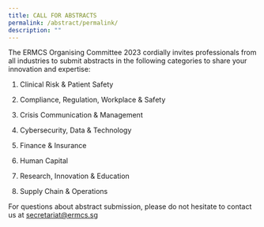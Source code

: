 ```yaml
---
title: CALL FOR ABSTRACTS
permalink: /abstract/permalink/
description: ""
---
```

The ERMCS Organising Committee 2023 cordially invites professionals from all industries to submit abstracts in the following categories to share your innovation and expertise:

1. Clinical Risk & Patient Safety

2. Compliance, Regulation, Workplace & Safety

3. Crisis Communication & Management
 
4. Cybersecurity, Data & Technology
 
5. Finance & Insurance
  
6. Human Capital
  
7. Research, Innovation & Education
  
8. Supply Chain & Operations

For questions about abstract submission, please do not hesitate to contact us at secretariat@ermcs.sg